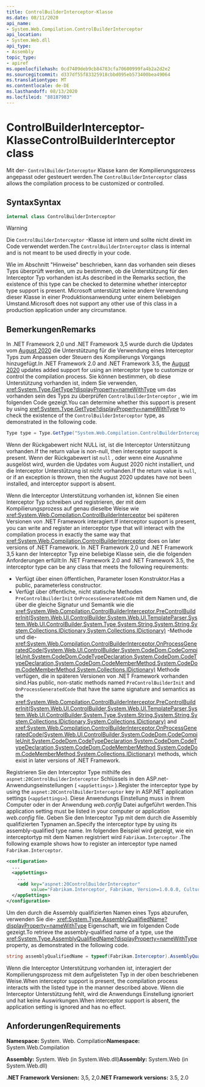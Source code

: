 ```yaml
---
title: ControlBuilderInterceptor-Klasse
ms.date: 08/11/2020
api_name:
- System.Web.Compilation.ControlBuilderInterceptor
api_location:
- System.Web.dll
api_type:
- Assembly
topic_type:
- apiref
ms.openlocfilehash: 0cd7409deb9cb84783cfa70600999fa4b2a2d2e2
ms.sourcegitcommit: d337df55f83325918cbbd095eb573400bea49064
ms.translationtype: MT
ms.contentlocale: de-DE
ms.lasthandoff: 08/13/2020
ms.locfileid: "88187983"
---
```

# <a name="controlbuilderinterceptor-class"></a><span data-ttu-id="f6e64-102">ControlBuilderInterceptor-Klasse</span><span class="sxs-lookup"><span data-stu-id="f6e64-102">ControlBuilderInterceptor class</span></span>

<span data-ttu-id="f6e64-103">Mit der- `ControlBuilderInterceptor` Klasse kann der Kompilierungsprozess angepasst oder gesteuert werden.</span><span class="sxs-lookup"><span data-stu-id="f6e64-103">The `ControlBuilderInterceptor` class allows the compilation process to be customized or controlled.</span></span>

## <a name="syntax"></a><span data-ttu-id="f6e64-104">Syntax</span><span class="sxs-lookup"><span data-stu-id="f6e64-104">Syntax</span></span>

```csharp
internal class ControlBuilderInterceptor
```

> [!WARNING]
> <span data-ttu-id="f6e64-105">Die `ControlBuilderInterceptor` -Klasse ist intern und sollte nicht direkt im Code verwendet werden.</span><span class="sxs-lookup"><span data-stu-id="f6e64-105">The `ControlBuilderInterceptor` class is internal and is not meant to be used directly in your code.</span></span>
>
> <span data-ttu-id="f6e64-106">Wie im Abschnitt "Hinweise" beschrieben, kann das vorhanden sein dieses Typs überprüft werden, um zu bestimmen, ob die Unterstützung für den Interceptor Typ vorhanden ist.</span><span class="sxs-lookup"><span data-stu-id="f6e64-106">As described in the Remarks section, the existence of this type can be checked to determine whether interceptor type support is present.</span></span> <span data-ttu-id="f6e64-107">Microsoft unterstützt keine andere Verwendung dieser Klasse in einer Produktionsanwendung unter einem beliebigen Umstand.</span><span class="sxs-lookup"><span data-stu-id="f6e64-107">Microsoft does not support any other use of this class in a production application under any circumstance.</span></span>

## <a name="remarks"></a><span data-ttu-id="f6e64-108">Bemerkungen</span><span class="sxs-lookup"><span data-stu-id="f6e64-108">Remarks</span></span>

<span data-ttu-id="f6e64-109">In .NET Framework 2,0 und .NET Framework 3,5 wurde durch die Updates vom [August 2020](https://portal.msrc.microsoft.com/security-guidance/releasenotedetail/2020-Aug) die Unterstützung für die Verwendung eines Interceptor Typs zum Anpassen oder Steuern des Kompilierungs Vorgangs hinzugefügt.</span><span class="sxs-lookup"><span data-stu-id="f6e64-109">In .NET Framework 2.0 and .NET Framework 3.5, the [August 2020](https://portal.msrc.microsoft.com/security-guidance/releasenotedetail/2020-Aug) updates added support for using an interceptor type to customize or control the compilation process.</span></span> <span data-ttu-id="f6e64-110">Sie können bestimmen, ob diese Unterstützung vorhanden ist, indem Sie verwenden, <xref:System.Type.GetType?displayProperty=nameWithType> um das vorhanden sein des Typs zu überprüfen `ControlBuilderInterceptor` , wie im folgenden Code gezeigt.</span><span class="sxs-lookup"><span data-stu-id="f6e64-110">You can determine whether this support is present by using <xref:System.Type.GetType?displayProperty=nameWithType> to check the existence of the `ControlBuilderInterceptor` type, as demonstrated in the following code.</span></span>

```csharp
Type type = Type.GetType("System.Web.Compilation.ControlBuilderInterceptor, System.Web, Version=2.0.0.0, Culture=neutral, PublicKeyToken=b03f5f7f11d50a3a");
```

<span data-ttu-id="f6e64-111">Wenn der Rückgabewert nicht NULL ist, ist die Interceptor Unterstützung vorhanden.</span><span class="sxs-lookup"><span data-stu-id="f6e64-111">If the return value is non-null, then interceptor support is present.</span></span> <span data-ttu-id="f6e64-112">Wenn der Rückgabewert ist `null` , oder wenn eine Ausnahme ausgelöst wird, wurden die Updates vom August 2020 nicht installiert, und die Interceptor Unterstützung ist nicht vorhanden.</span><span class="sxs-lookup"><span data-stu-id="f6e64-112">If the return value is `null`, or if an exception is thrown, then the August 2020 updates have not been installed, and interceptor support is absent.</span></span>

<span data-ttu-id="f6e64-113">Wenn die Interceptor Unterstützung vorhanden ist, können Sie einen Interceptor Typ schreiben und registrieren, der mit dem Kompilierungsprozess auf genau dieselbe Weise wie <xref:System.Web.Compilation.ControlBuilderInterceptor> bei späteren Versionen von .NET Framework interagiert.</span><span class="sxs-lookup"><span data-stu-id="f6e64-113">If interceptor support is present, you can write and register an interceptor type that will interact with the compilation process in exactly the same way that <xref:System.Web.Compilation.ControlBuilderInterceptor> does on later versions of .NET Framework.</span></span> <span data-ttu-id="f6e64-114">In .NET Framework 2,0 und .NET Framework 3,5 kann der Interceptor Typ eine beliebige Klasse sein, die die folgenden Anforderungen erfüllt:</span><span class="sxs-lookup"><span data-stu-id="f6e64-114">In .NET Framework 2.0 and .NET Framework 3.5, the interceptor type can be any class that meets the following requirements:</span></span>

* <span data-ttu-id="f6e64-115">Verfügt über einen öffentlichen, Parameter losen Konstruktor.</span><span class="sxs-lookup"><span data-stu-id="f6e64-115">Has a public, parameterless constructor.</span></span>
* <span data-ttu-id="f6e64-116">Verfügt über öffentliche, nicht statische Methoden `PreControlBuilderInit` `OnProcessGeneratedCode` mit dem Namen und, die über die gleiche Signatur und Semantik wie die <xref:System.Web.Compilation.ControlBuilderInterceptor.PreControlBuilderInit(System.Web.UI.ControlBuilder,System.Web.UI.TemplateParser,System.Web.UI.ControlBuilder,System.Type,System.String,System.String,System.Collections.IDictionary,System.Collections.IDictionary)> -Methode und die- <xref:System.Web.Compilation.ControlBuilderInterceptor.OnProcessGeneratedCode(System.Web.UI.ControlBuilder,System.CodeDom.CodeCompileUnit,System.CodeDom.CodeTypeDeclaration,System.CodeDom.CodeTypeDeclaration,System.CodeDom.CodeMemberMethod,System.CodeDom.CodeMemberMethod,System.Collections.IDictionary)> Methode verfügen, die in späteren Versionen von .NET Framework vorhanden sind.</span><span class="sxs-lookup"><span data-stu-id="f6e64-116">Has public, non-static methods named `PreControlBuilderInit` and `OnProcessGeneratedCode` that have the same signature and semantics as the <xref:System.Web.Compilation.ControlBuilderInterceptor.PreControlBuilderInit(System.Web.UI.ControlBuilder,System.Web.UI.TemplateParser,System.Web.UI.ControlBuilder,System.Type,System.String,System.String,System.Collections.IDictionary,System.Collections.IDictionary)> and <xref:System.Web.Compilation.ControlBuilderInterceptor.OnProcessGeneratedCode(System.Web.UI.ControlBuilder,System.CodeDom.CodeCompileUnit,System.CodeDom.CodeTypeDeclaration,System.CodeDom.CodeTypeDeclaration,System.CodeDom.CodeMemberMethod,System.CodeDom.CodeMemberMethod,System.Collections.IDictionary)> methods, which exist in later versions of .NET Framework.</span></span>

<span data-ttu-id="f6e64-117">Registrieren Sie den Interceptor Type mithilfe des `aspnet:20ControlBuilderInterceptor` Schlüssels in den ASP.net-Anwendungseinstellungen ( `<appSettings>` ).</span><span class="sxs-lookup"><span data-stu-id="f6e64-117">Register the interceptor type by using the `aspnet:20ControlBuilderInterceptor` key in ASP.NET application settings (`<appSettings>`).</span></span> <span data-ttu-id="f6e64-118">Diese Anwendungs Einstellung muss in Ihrem Computer oder in der Anwendung *web.config* Datei aufgeführt werden.</span><span class="sxs-lookup"><span data-stu-id="f6e64-118">This application setting must be listed in your computer or application *web.config* file.</span></span> <span data-ttu-id="f6e64-119">Geben Sie den Interceptor Typ mit dem durch die Assembly qualifizierten Typnamen an.</span><span class="sxs-lookup"><span data-stu-id="f6e64-119">Specify the interceptor type by using its assembly-qualified type name.</span></span> <span data-ttu-id="f6e64-120">Im folgenden Beispiel wird gezeigt, wie ein interceptortyp mit dem Namen registriert wird `Fabrikam.Interceptor` .</span><span class="sxs-lookup"><span data-stu-id="f6e64-120">The following example shows how to register an interceptor type named `Fabrikam.Interceptor`.</span></span>

```xml
<configuration>
  ...
  <appSettings>
    ...
    <add key="aspnet:20ControlBuilderInterceptor"
         value="Fabrikam.Interceptor, Fabrikam, Version=1.0.0.0, Culture=neutral, PublicKeyToken=2b3831f2f2b744f7" />
  </appSettings>
</configuration>
```

<span data-ttu-id="f6e64-121">Um den durch die Assembly qualifizierten Namen eines Typs abzurufen, verwenden Sie die- <xref:System.Type.AssemblyQualifiedName?displayProperty=nameWithType> Eigenschaft, wie im folgenden Code gezeigt.</span><span class="sxs-lookup"><span data-stu-id="f6e64-121">To retrieve the assembly-qualified name of a type, use the <xref:System.Type.AssemblyQualifiedName?displayProperty=nameWithType> property, as demonstrated in the following code.</span></span>

```csharp
string assemblyQualifiedName = typeof(Fabrikam.Interceptor).AssemblyQualifiedName;
```

<span data-ttu-id="f6e64-122">Wenn die Interceptor Unterstützung vorhanden ist, interagiert der Kompilierungsprozess mit dem aufgelisteten Typ in der oben beschriebenen Weise.</span><span class="sxs-lookup"><span data-stu-id="f6e64-122">When interceptor support is present, the compilation process interacts with the listed type in the manner described above.</span></span> <span data-ttu-id="f6e64-123">Wenn die Interceptor Unterstützung fehlt, wird die Anwendungs Einstellung ignoriert und hat keine Auswirkungen.</span><span class="sxs-lookup"><span data-stu-id="f6e64-123">When interceptor support is absent, the application setting is ignored and has no effect.</span></span>

## <a name="requirements"></a><span data-ttu-id="f6e64-124">Anforderungen</span><span class="sxs-lookup"><span data-stu-id="f6e64-124">Requirements</span></span>

<span data-ttu-id="f6e64-125">**Namespace:** System. Web. Compilation</span><span class="sxs-lookup"><span data-stu-id="f6e64-125">**Namespace:** System.Web.Compilation</span></span>

<span data-ttu-id="f6e64-126">**Assembly:** System. Web (in System.Web.dll)</span><span class="sxs-lookup"><span data-stu-id="f6e64-126">**Assembly:** System.Web (in System.Web.dll)</span></span>

<span data-ttu-id="f6e64-127">**.NET Framework Versionen:** 3,5, 2,0</span><span class="sxs-lookup"><span data-stu-id="f6e64-127">**.NET Framework versions:** 3.5, 2.0</span></span>
